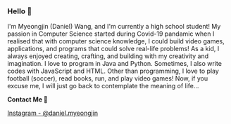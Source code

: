 ### Hello 👋

I'm Myeongjin (Daniel) Wang, and I'm currently a high school student! My passion in Computer Science started during Covid-19 pandamic when I realised that with computer science knowledge, I could build video games, applications, and programs that could solve real-life problems! As a kid, I always enjoyed creating, crafting, and building with my creativity and imagination. I love to program in Java and Python. Sometimes, I also write codes with JavaScript and HTML. Other than programming, I love to play football (soccer), read books, run, and play video games! Now, if you excuse me, I will just go back to contemplate the meaning of life...

**Contact Me 📱**

[Instagram - @daniel.myeongjin](https://www.instagram.com/daniel.myeongjin/)


